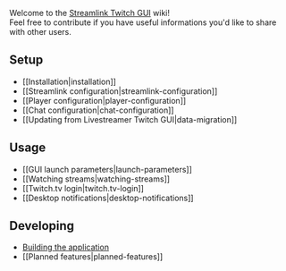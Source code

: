 Welcome to the [Streamlink Twitch GUI](https://github.com/streamlink/streamlink-twitch-gui) wiki!  
Feel free to contribute if you have useful informations you'd like to share with other users.


## Setup

- [[Installation|installation]]
- [[Streamlink configuration|streamlink-configuration]]
- [[Player configuration|player-configuration]]
- [[Chat configuration|chat-configuration]]
- [[Updating from Livestreamer Twitch GUI|data-migration]]


## Usage

- [[GUI launch parameters|launch-parameters]]
- [[Watching streams|watching-streams]]
- [[Twitch.tv login|twitch.tv-login]]
- [[Desktop notifications|desktop-notifications]]


## Developing

- [Building the application](https://github.com/streamlink/streamlink-twitch-gui/blob/master/CONTRIBUTING.md#developing-and-building)
- [[Planned features|planned-features]]